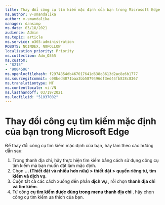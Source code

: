 ```yaml
---
title: Thay đổi công cụ tìm kiếm mặc định của bạn trong Microsoft Edge
ms.author: v-smandalika
author: v-smandalika
manager: dansimp
ms.date: 03/18/2021
audience: Admin
ms.topic: article
ms.service: o365-administration
ROBOTS: NOINDEX, NOFOLLOW
localization_priority: Priority
ms.collection: Adm_O365
ms.custom:
- "8215"
- "9004596"
ms.openlocfilehash: f2974854db467017641d638c8613d2ac8e6b1777
ms.sourcegitcommit: c08bed4071baa3bb5879496df3ed44fb828c8367
ms.translationtype: MT
ms.contentlocale: vi-VN
ms.lasthandoff: 03/19/2021
ms.locfileid: "51037002"
---
```

# <a name="change-your-default-search-engine-in-microsoft-edge"></a>Thay đổi công cụ tìm kiếm mặc định của bạn trong Microsoft Edge

Để thay đổi công cụ tìm kiếm mặc định của bạn, hãy làm theo các hướng dẫn sau:
1. Trong thanh địa chỉ, hãy thực hiện tìm kiếm bằng cách sử dụng công cụ tìm kiếm mà bạn muốn đặt làm mặc định.
2. Chọn **... (Thiết đặt và nhiều hơn nữa) > thiết đặt > quyền riêng tư, tìm kiếm và dịch vụ**.
3. Cuộn tất cả các cách xuống đến phần **dịch vụ** , rồi chọn **thanh địa chỉ và tìm kiếm**.
4. Từ công **cụ tìm kiếm được dùng trong menu thanh địa chỉ** , hãy chọn công cụ tìm kiếm ưa thích của bạn.


